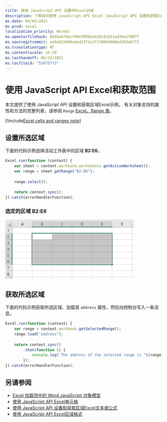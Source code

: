 ```yaml
---
title: 使用 JavaScript API 设置并Excel区域
description: 了解如何使用 javaScript API Excel JavaScript API 设置和获取Excel范围。
ms.date: 04/02/2021
ms.prod: excel
localization_priority: Normal
ms.openlocfilehash: 0bd4a4f4bcf40e7899ee429cdc631a43ba176077
ms.sourcegitcommit: ee9e92a968e4ad23f1e371f00d4888e4203ab772
ms.translationtype: MT
ms.contentlocale: zh-CN
ms.lasthandoff: 06/23/2021
ms.locfileid: "53075773"
---
```

# <a name="set-and-get-ranges-using-the-excel-javascript-api"></a>使用 JavaScript API Excel和获取范围

本文提供了使用 JavaScript API 设置和获取区域Excel示例。 有关对象支持的属性和方法的完整列表，请参阅 `Range` [Excel。Range 类](/javascript/api/excel/excel.range)。

[!include[Excel cells and ranges note](../includes/note-excel-cells-and-ranges.md)]

## <a name="set-the-selected-range"></a>设置所选区域

下面的代码示例选择活动工作表中的区域 **B2:E6**。

```js
Excel.run(function (context) {
    var sheet = context.workbook.worksheets.getActiveWorksheet();
    var range = sheet.getRange("B2:E6");

    range.select();

    return context.sync();
}).catch(errorHandlerFunction);
```

### <a name="selected-range-b2e6"></a>选定的区域 B2:E6

![选定区域Excel。](../images/excel-ranges-set-selection.png)

## <a name="get-the-selected-range"></a>获取所选区域

下面的代码示例获取所选区域、加载其 `address` 属性，然后向控制台写入一条消息。

```js
Excel.run(function (context) {
    var range = context.workbook.getSelectedRange();
    range.load("address");

    return context.sync()
        .then(function () {
            console.log(`The address of the selected range is "${range.address}"`);
        });
}).catch(errorHandlerFunction);
```

## <a name="see-also"></a>另请参阅

- [Excel 加载项中的 Word JavaScript 对象模型](excel-add-ins-core-concepts.md)
- [使用 JavaScript API Excel单元格](excel-add-ins-cells.md)
- [使用 JavaScript API 设置和获取区域Excel文本或公式](excel-add-ins-ranges-set-get-values.md)
- [使用 JavaScript API Excel区域格式](excel-add-ins-ranges-set-format.md)
